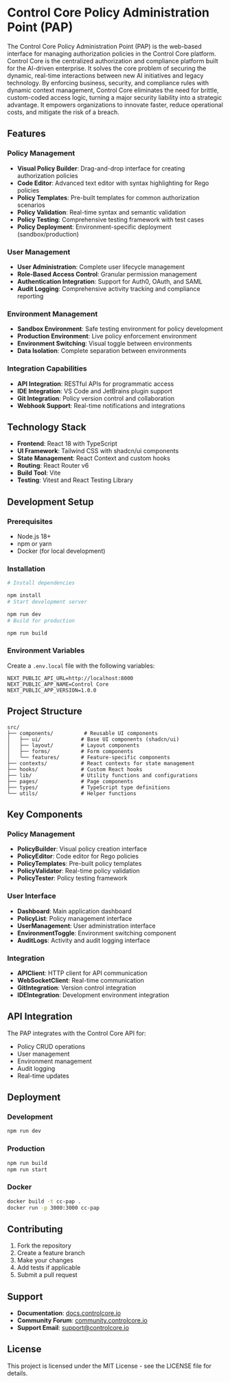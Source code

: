 # Control Core Policy Administration Point (PAP)
The Control Core Policy Administration Point (PAP) is the web-based interface for managing authorization policies in the Control Core platform. Control Core is the centralized authorization and compliance platform built for the AI-driven enterprise. It solves the core problem of securing the dynamic, real-time interactions between new AI initiatives and legacy technology. By enforcing business, security, and compliance rules with dynamic context management, Control Core eliminates the need for brittle, custom-coded access logic, turning a major security liability into a strategic advantage. It empowers organizations to innovate faster, reduce operational costs, and mitigate the risk of a breach.
## Features
### Policy Management

- **Visual Policy Builder**: Drag-and-drop interface for creating authorization policies
- **Code Editor**: Advanced text editor with syntax highlighting for Rego policies
- **Policy Templates**: Pre-built templates for common authorization scenarios
- **Policy Validation**: Real-time syntax and semantic validation
- **Policy Testing**: Comprehensive testing framework with test cases
- **Policy Deployment**: Environment-specific deployment (sandbox/production)
### User Management

- **User Administration**: Complete user lifecycle management
- **Role-Based Access Control**: Granular permission management
- **Authentication Integration**: Support for Auth0, OAuth, and SAML
- **Audit Logging**: Comprehensive activity tracking and compliance reporting
### Environment Management

- **Sandbox Environment**: Safe testing environment for policy development
- **Production Environment**: Live policy enforcement environment
- **Environment Switching**: Visual toggle between environments
- **Data Isolation**: Complete separation between environments
### Integration Capabilities

- **API Integration**: RESTful APIs for programmatic access
- **IDE Integration**: VS Code and JetBrains plugin support
- **Git Integration**: Policy version control and collaboration
- **Webhook Support**: Real-time notifications and integrations
## Technology Stack
- **Frontend**: React 18 with TypeScript
- **UI Framework**: Tailwind CSS with shadcn/ui components
- **State Management**: React Context and custom hooks
- **Routing**: React Router v6
- **Build Tool**: Vite
- **Testing**: Vitest and React Testing Library
## Development Setup
### Prerequisites
- Node.js 18+
- npm or yarn
- Docker (for local development)
### Installation

```bash
# Install dependencies

npm install
# Start development server

npm run dev
# Build for production

npm run build
```
### Environment Variables
Create a `.env.local` file with the following variables:
```env
NEXT_PUBLIC_API_URL=http://localhost:8000
NEXT_PUBLIC_APP_NAME=Control Core
NEXT_PUBLIC_APP_VERSION=1.0.0
```
## Project Structure
```
src/
├── components/          # Reusable UI components
│   ├── ui/             # Base UI components (shadcn/ui)
│   ├── layout/         # Layout components
│   ├── forms/          # Form components
│   └── features/       # Feature-specific components
├── contexts/           # React contexts for state management
├── hooks/              # Custom React hooks
├── lib/                # Utility functions and configurations
├── pages/              # Page components
├── types/              # TypeScript type definitions
└── utils/              # Helper functions
```
## Key Components
### Policy Management

- **PolicyBuilder**: Visual policy creation interface
- **PolicyEditor**: Code editor for Rego policies
- **PolicyTemplates**: Pre-built policy templates
- **PolicyValidator**: Real-time policy validation
- **PolicyTester**: Policy testing framework
### User Interface

- **Dashboard**: Main application dashboard
- **PolicyList**: Policy management interface
- **UserManagement**: User administration interface
- **EnvironmentToggle**: Environment switching component
- **AuditLogs**: Activity and audit logging interface
### Integration

- **APIClient**: HTTP client for API communication
- **WebSocketClient**: Real-time communication
- **GitIntegration**: Version control integration
- **IDEIntegration**: Development environment integration
## API Integration
The PAP integrates with the Control Core API for:
- Policy CRUD operations
- User management
- Environment management
- Audit logging
- Real-time updates
## Deployment
### Development

```bash
npm run dev
```
### Production

```bash
npm run build
npm run start
```
### Docker

```bash
docker build -t cc-pap .
docker run -p 3000:3000 cc-pap
```
## Contributing
1. Fork the repository
2. Create a feature branch
3. Make your changes
4. Add tests if applicable
5. Submit a pull request
## Support
- **Documentation**: [docs.controlcore.io](https://docs.controlcore.io)
- **Community Forum**: [community.controlcore.io](https://community.controlcore.io)
- **Support Email**: support@controlcore.io
## License
This project is licensed under the MIT License - see the LICENSE file for details.
